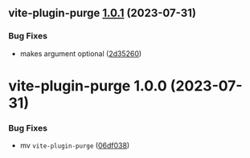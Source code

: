 ## vite-plugin-purge [1.0.1](https://github.com/bent10/vite-plugins/compare/vite-plugin-purge@1.0.0...vite-plugin-purge@1.0.1) (2023-07-31)


### Bug Fixes

* makes argument optional ([2d35260](https://github.com/bent10/vite-plugins/commit/2d35260463a5f149a4c80b02640fcd530fd96dac))

# vite-plugin-purge 1.0.0 (2023-07-31)


### Bug Fixes

* mv `vite-plugin-purge` ([06df038](https://github.com/bent10/vite-plugins/commit/06df038631e1ea7af5e70dee0d58dfbbbe042fea))
